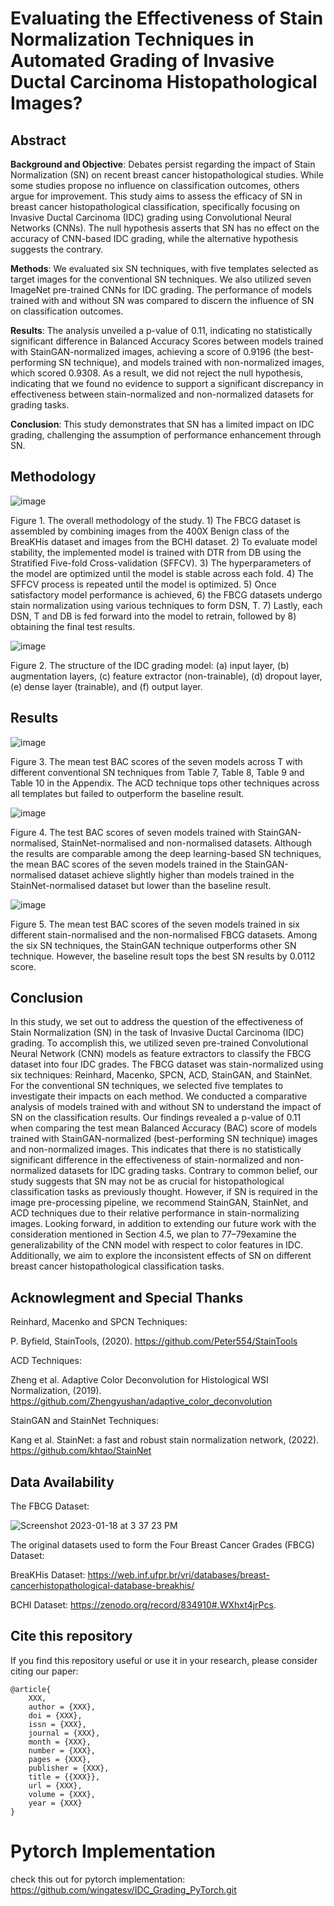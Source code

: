 # Evaluating the Effectiveness of Stain Normalization Techniques in Automated Grading of Invasive Ductal Carcinoma Histopathological Images?
## Abstract
**Background and Objective**: Debates persist regarding the impact of Stain Normalization (SN) on recent breast cancer histopathological studies. While some studies propose no influence on classification outcomes, others argue for improvement. This study aims to assess the efficacy of SN in breast cancer histopathological classification, specifically focusing on Invasive Ductal Carcinoma (IDC) grading using Convolutional Neural Networks (CNNs). The null hypothesis asserts that SN has no effect on the accuracy of CNN-based IDC grading, while the alternative hypothesis suggests the contrary. 

**Methods**: We evaluated six SN techniques, with five templates selected as target images for the conventional SN techniques. We also utilized seven ImageNet pre-trained CNNs for IDC grading. The performance of models trained with and without SN was compared to discern the influence of SN on classification outcomes. 

**Results**: The analysis unveiled a p-value of 0.11, indicating no statistically significant difference in Balanced Accuracy Scores between models trained with StainGAN-normalized images, achieving a score of 0.9196 (the best-performing SN technique), and models trained with non-normalized images, which scored 0.9308. As a result, we did not reject the null hypothesis, indicating that we found no evidence to support a significant discrepancy in effectiveness between stain-normalized and non-normalized datasets for grading tasks. 

**Conclusion**: This study demonstrates that SN has a limited impact on IDC grading, challenging the assumption of performance enhancement through SN.

## Methodology
![image](https://user-images.githubusercontent.com/56868536/212927412-06cbc49c-149b-4cd6-898c-42d4df097fe5.png)

Figure 1. The overall methodology of the study. 1) The FBCG dataset is assembled by combining images from the 400X Benign class of the BreaKHis dataset and images from the BCHI dataset. 2) To evaluate model stability, the implemented model is trained with DTR from DB using the Stratified Five-fold Cross-validation (SFFCV). 3) The hyperparameters of the model are optimized until the model is stable across each fold. 4) The SFFCV process is repeated until the model is optimized. 5) Once satisfactory model performance is achieved, 6) the FBCG datasets undergo stain normalization using various techniques to form DSN, T. 7) Lastly, each DSN, T and DB is fed forward into the model to retrain, followed by 8) obtaining the final test results.

![image](https://user-images.githubusercontent.com/56868536/212928102-12cb3a98-85af-40a7-a391-b3aa98fa0424.png)

Figure 2. The structure of the IDC grading model: (a) input layer, (b) augmentation layers, (c) feature extractor (non-trainable), (d) dropout layer, (e) dense layer (trainable), and (f) output layer.
## Results

![image](https://user-images.githubusercontent.com/56868536/216745586-1bc2da0e-b5e8-42b3-b6d9-f7733d37ed5e.png)

Figure 3. The mean test BAC scores of the seven models across T with different conventional SN techniques from Table 7, Table 8, Table 9 and Table 10 in the Appendix. The ACD technique tops other techniques across all templates but failed to outperform the baseline result.

![image](https://user-images.githubusercontent.com/56868536/216745608-4f78b616-def4-47e1-8ca3-4fe9805656ee.png)

Figure 4. The test BAC scores of seven models trained with StainGAN-normalised, StainNet-normalised and non-normalised datasets. Although the results are comparable among the deep learning-based SN techniques, the mean BAC scores of the seven models trained in the StainGAN-normalised dataset achieve slightly higher than models trained in the StainNet-normalised dataset but lower than the baseline result.

![image](https://user-images.githubusercontent.com/56868536/216745627-ae59237d-8f6b-4665-a563-366a3f9fd8ec.png)

Figure 5. The mean test BAC scores of the seven models trained in six different stain-normalised and the non-normalised FBCG datasets. Among the six SN techniques, the StainGAN technique outperforms other SN technique. However, the baseline result tops the best SN results by 0.0112 score.

## Conclusion
In this study, we set out to address the question of the effectiveness of Stain Normalization (SN) in the task of Invasive Ductal Carcinoma (IDC) grading. To accomplish this, we utilized seven pre-trained Convolutional Neural Network (CNN) models as feature extractors to classify the FBCG dataset into four IDC grades. The FBCG dataset was stain-normalized using six techniques: Reinhard, Macenko, SPCN, ACD, StainGAN, and StainNet. For the conventional SN techniques, we selected five templates to investigate their impacts on each method. We conducted a comparative analysis of models trained with and without SN to understand the impact of SN on the classification results. Our findings revealed a p-value of 0.11 when comparing the test mean Balanced Accuracy (BAC) score of models trained with StainGAN-normalized (best-performing SN technique) images and non-normalized images. This indicates that there is no statistically significant difference in the effectiveness of stain-normalized and non-normalized datasets for IDC grading tasks. Contrary to common belief, our study suggests that SN may not be as crucial for histopathological classification tasks as previously thought. However, if SN is required in the image pre-processing pipeline, we recommend StainGAN, StainNet, and ACD techniques due to their relative performance in stain-normalizing images. Looking forward, in addition to extending our future work with the consideration mentioned in Section 4.5, we plan to 77–79examine the generalizability of the CNN model with respect to color features in IDC. Additionally, we aim to explore the inconsistent effects of SN on different breast cancer histopathological classification tasks.

## Acknowlegment and Special Thanks
Reinhard, Macenko and SPCN Techniques: 

P. Byfield, StainTools, (2020). https://github.com/Peter554/StainTools

ACD Techniques:

Zheng et al. Adaptive Color Deconvolution for Histological WSI Normalization, (2019). https://github.com/Zhengyushan/adaptive_color_deconvolution

StainGAN and StainNet Techniques:

Kang et al. StainNet: a fast and robust stain normalization network, (2022). https://github.com/khtao/StainNet

## Data Availability
The FBCG Dataset:

![Screenshot 2023-01-18 at 3 37 23 PM](https://user-images.githubusercontent.com/56868536/213111557-8ad6de49-639e-477d-a259-a359d556a6c1.png)

The original datasets used to form the Four Breast Cancer Grades (FBCG) Dataset:

BreaKHis Dataset: https://web.inf.ufpr.br/vri/databases/breast-cancerhistopathological-database-breakhis/

BCHI Dataset: https://zenodo.org/record/834910#.WXhxt4jrPcs.

## Cite this repository

If you find this repository useful or use it in your research, please consider citing our paper:
```
@article{
    XXX,
    author = {XXX},
    doi = {XXX},
    issn = {XXX},
    journal = {XXX},
    month = {XXX},
    number = {XXX},
    pages = {XXX},
    publisher = {XXX},
    title = {{XXX}},
    url = {XXX},
    volume = {XXX},
    year = {XXX}
}
```
# Pytorch Implementation
check this out for pytorch implementation: https://github.com/wingatesv/IDC_Grading_PyTorch.git
